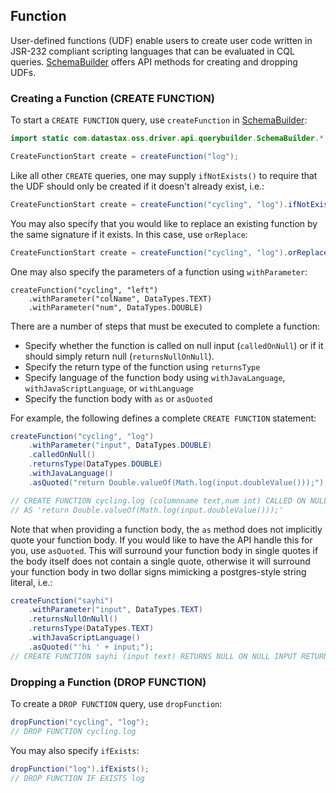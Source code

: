 <!--
Licensed to the Apache Software Foundation (ASF) under one
or more contributor license agreements.  See the NOTICE file
distributed with this work for additional information
regarding copyright ownership.  The ASF licenses this file
to you under the Apache License, Version 2.0 (the
"License"); you may not use this file except in compliance
with the License.  You may obtain a copy of the License at

  http://www.apache.org/licenses/LICENSE-2.0

Unless required by applicable law or agreed to in writing,
software distributed under the License is distributed on an
"AS IS" BASIS, WITHOUT WARRANTIES OR CONDITIONS OF ANY
KIND, either express or implied.  See the License for the
specific language governing permissions and limitations
under the License.
-->

## Function

User-defined functions (UDF) enable users to create user code written in JSR-232 compliant scripting
languages that can be evaluated in CQL queries.  [SchemaBuilder] offers API methods for creating
and dropping UDFs.

### Creating a Function (CREATE FUNCTION)

To start a `CREATE FUNCTION` query, use `createFunction` in [SchemaBuilder]:

```java
import static com.datastax.oss.driver.api.querybuilder.SchemaBuilder.*;

CreateFunctionStart create = createFunction("log");
```

Like all other `CREATE` queries, one may supply `ifNotExists()` to require that the UDF should only
be created if it doesn't already exist, i.e.:

```java
CreateFunctionStart create = createFunction("cycling", "log").ifNotExists();
```

You may also specify that you would like to replace an existing function by the same signature if it
exists.  In this case, use `orReplace`:

```java
CreateFunctionStart create = createFunction("cycling", "log").orReplace();
```

One may also specify the parameters of a function using `withParameter`:

```
createFunction("cycling", "left")
    .withParameter("colName", DataTypes.TEXT)
    .withParameter("num", DataTypes.DOUBLE)
```

There are a number of steps that must be executed to complete a function:

* Specify whether the function is called on null input (`calledOnNull`) or if it should simply
  return null (`returnsNullOnNull`).
* Specify the return type of the function using `returnsType`
* Specify language of the function body using `withJavaLanguage`, `withJavaScriptLanguage`, or
  `withLanguage`
* Specify the function body with `as` or `asQuoted`

For example, the following defines a complete `CREATE FUNCTION` statement:

```java
createFunction("cycling", "log")
    .withParameter("input", DataTypes.DOUBLE)
    .calledOnNull()
    .returnsType(DataTypes.DOUBLE)
    .withJavaLanguage()
    .asQuoted("return Double.valueOf(Math.log(input.doubleValue()));");

// CREATE FUNCTION cycling.log (columnname text,num int) CALLED ON NULL INPUT RETURNS double LANGUAGE java
// AS 'return Double.valueOf(Math.log(input.doubleValue()));'
```

Note that when providing a function body, the `as` method does not implicitly quote your function
body.  If you would like to have the API handle this for you, use `asQuoted`.  This will surround
your function body in single quotes if the body itself does not contain a single quote, otherwise it
will surround your function body in two dollar signs mimicking a postgres-style string
literal, i.e.:

```java
createFunction("sayhi")
    .withParameter("input", DataTypes.TEXT)
    .returnsNullOnNull()
    .returnsType(DataTypes.TEXT)
    .withJavaScriptLanguage()
    .asQuoted("'hi ' + input;");
// CREATE FUNCTION sayhi (input text) RETURNS NULL ON NULL INPUT RETURNS text LANGUAGE javascript AS $$ 'hi ' + input; $$
```


### Dropping a Function (DROP FUNCTION)

To create a `DROP FUNCTION` query, use `dropFunction`:

```java
dropFunction("cycling", "log");
// DROP FUNCTION cycling.log
```

You may also specify `ifExists`:

```java
dropFunction("log").ifExists();
// DROP FUNCTION IF EXISTS log
```

[SchemaBuilder]: https://docs.datastax.com/en/drivers/java/4.17/com/datastax/oss/driver/api/querybuilder/SchemaBuilder.html
